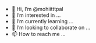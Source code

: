 - 👋 Hi, I’m @mohiitttpal
- 👀 I’m interested in ...
- 🌱 I’m currently learning ...
- 💞️ I’m looking to collaborate on ...
- 📫 How to reach me ...

<!---
mohiitttpal/mohiitttpal is a ✨ special ✨ repository because its `README.md` (this file) appears on your GitHub profile.
You can click the Preview link to take a look at your changes.
--->
